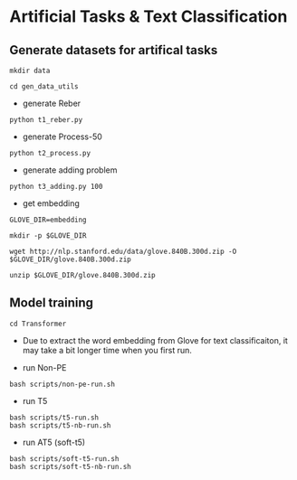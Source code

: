 # Artificial Tasks & Text Classification

## Generate datasets for artifical tasks

```
mkdir data

cd gen_data_utils
```

- generate Reber

```
python t1_reber.py
```

- generate Process-50

```
python t2_process.py
```

- generate adding problem

```
python t3_adding.py 100
```


- get embedding

```
GLOVE_DIR=embedding

mkdir -p $GLOVE_DIR

wget http://nlp.stanford.edu/data/glove.840B.300d.zip -O $GLOVE_DIR/glove.840B.300d.zip

unzip $GLOVE_DIR/glove.840B.300d.zip
```

## Model training

```
cd Transformer
```

- Due to extract the word embedding from Glove for text classificaiton, it may take a bit longer time when you first run.

- run Non-PE 

```
bash scripts/non-pe-run.sh
```

- run T5

```
bash scripts/t5-run.sh
bash scripts/t5-nb-run.sh
```

- run AT5 (soft-t5)

```
bash scripts/soft-t5-run.sh
bash scripts/soft-t5-nb-run.sh
```
